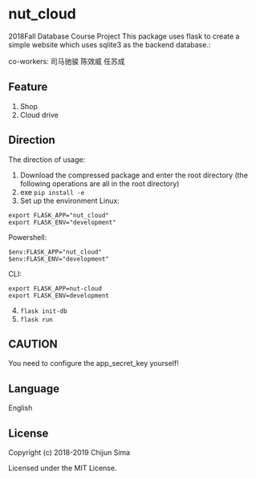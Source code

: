 # nut_cloud
2018Fall Database Course Project
This package uses flask to create a simple website which uses sqlite3 as the backend database.:

co-workers:
司马驰骏
陈效威
任苏成


## Feature

1. Shop
2. Cloud drive

## Direction
The direction of usage:
1. Download the compressed package and enter the root directory (the following operations are all in the root directory)
2. exe `pip install -e`
3. Set up the environment
Linux: 
```
export FLASK_APP="nut_cloud"
export FLASK_ENV="development"
``` 
Powershell: 
```
$env:FLASK_APP="nut_cloud"
$env:FLASK_ENV="development"
```
CLI:
```
export FLASK_APP=nut-cloud
export FLASK_ENV=development
```
4. `flask init-db`
5. `flask run`

## CAUTION

You need to configure the app_secret_key yourself!

## Language

English

## License

Copyright (c) 2018-2019 Chijun Sima

Licensed under the MIT License.
